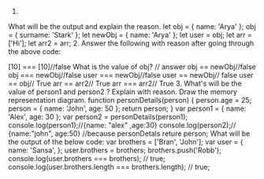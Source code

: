 1.
What will be the output and explain the reason.
let obj = { name: 'Arya' };
obj = { surname: 'Stark' };
let newObj = { name: 'Arya' };
let user = obj;
let arr = ['Hi'];
let arr2 = arr;
2.
Answer the following with reason after going through the above code:

[10] === [10]//false
What is the value of obj? // answer
obj == newObj//false
obj === newObj//false
user === newObj//false
user == newObj// false
user == obj// True
arr == arr2// True
arr === arr2// True
3.
What's will be the value of person1 and person2 ? Explain with reason. Draw the memory representation diagram.
function personDetails(person) {
  person.age = 25;
  person = { name: 'John', age: 50 };
  return person;
}
var person1 = { name: 'Alex', age: 30 };
var person2 = personDetails(person1);
console.log(person1);//{name: "alex" ,age:30}
console.log(person2);// {name:"john", age:50} //because personDetals reture person;
What will be the output of the below code:
var brothers = ['Bran', 'John'];
var user = {
  name: 'Sansa',
};
user.brothers = brothers;
brothers.push('Robb');
console.log(user.brothers === brothers); // true;
console.log(user.brothers.length === brothers.length); // true;
